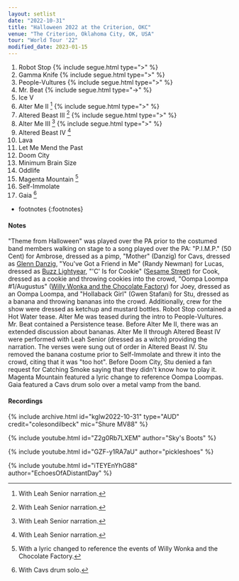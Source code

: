 ```yaml
---
layout: setlist
date: "2022-10-31"
title: "Halloween 2022 at the Criterion, OKC"
venue: "The Criterion, Oklahoma City, OK, USA"
tour: "World Tour '22"
modified_date: 2023-01-15
---
```


 1. Robot Stop
    {% include segue.html type=">" %}
 2. Gamma Knife
    {% include segue.html type=">" %}
 3. People-Vultures
    {% include segue.html type=">" %}
 4. Mr. Beat
    {% include segue.html type="->" %}
 5. Ice V
 6. Alter Me II
    [^1]
    {% include segue.html type=">" %}
 7. Altered Beast III
    [^1]
    {% include segue.html type=">" %}
 8. Alter Me III
    [^1]
    {% include segue.html type=">" %}
 9. Altered Beast IV
    [^1]
10. Lava
11. Let Me Mend the Past
12. Doom City
13. Minimum Brain Size
14. Oddlife
15. Magenta Mountain
    [^2]
16. Self-Immolate
17. Gaia
    [^3]

<!--snippet-->
* footnotes
{:footnotes}

[^1]: With Leah Senior narration.
[^2]: With a lyric changed to reference the events of Willy Wonka and the Chocolate Factory.
[^3]: With Cavs drum solo.


#### Notes

"Theme from Halloween" was played over the PA prior to the costumed band members walking on stage to a song played over the PA: "P.I.M.P." (50 Cent) for Ambrose, dressed as a pimp, "Mother" (Danzig) for Cavs, dressed as [Glenn Danzig](https://en.wikipedia.org/wiki/Glenn_Danzig), "You've Got a Friend in Me" (Randy Newman) for Lucas, dressed as [Buzz Lightyear](https://en.wikipedia.org/wiki/Buzz_Lightyear), "'C' Is for Cookie" ([Sesame Street](https://en.wikipedia.org/wiki/Sesame_Street)) for Cook, dressed as a cookie and throwing cookies into the crowd, "Oompa Loompa #1/Augustus" ([Willy Wonka and the Chocolate Factory](https://en.wikipedia.org/wiki/Willy_Wonka_%26_the_Chocolate_Factory)) for Joey, dressed as an Oompa Loompa, and "Hollaback Girl" (Gwen Stafani) for Stu, dressed as a banana and throwing bananas into the crowd. Additionally, crew for the show were dressed as ketchup and mustard bottles. Robot Stop contained a Hot Water tease. Alter Me was teased during the intro to People-Vultures. Mr. Beat contained a Persistence tease. Before Alter Me II, there was an extended discussion about bananas. Alter Me II through Altered Beast IV were performed with Leah Senior (dressed as a witch) providing the narration. The verses were sung out of order in Altered Beast IV. Stu removed the banana costume prior to Self-Immolate and threw it into the crowd, citing that it was "too hot". Before Doom City, Stu denied a fan request for Catching Smoke saying that they didn't know how to play it. Magenta Mountain featured a lyric change to reference Oompa Loompas. Gaia featured a Cavs drum solo over a metal vamp from the band.


#### Recordings

{% include archive.html id="kglw2022-10-31" type="AUD" credit="colesondilbeck" mic="Shure MV88" %}

{% include youtube.html id="Z2g0Rb7LXEM" author="Sky's Boots" %}

{% include youtube.html id="GZF-y1RA7aU" author="pickleshoes" %}

{% include youtube.html id="iTEYEnYhG88" author="EchoesOfADistantDay" %}
